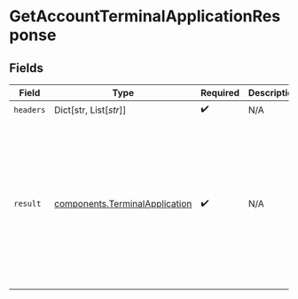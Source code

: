 # GetAccountTerminalApplicationResponse


## Fields

| Field                                                                                                                                                                                                                                 | Type                                                                                                                                                                                                                                  | Required                                                                                                                                                                                                                              | Description                                                                                                                                                                                                                           | Example                                                                                                                                                                                                                               |
| ------------------------------------------------------------------------------------------------------------------------------------------------------------------------------------------------------------------------------------- | ------------------------------------------------------------------------------------------------------------------------------------------------------------------------------------------------------------------------------------- | ------------------------------------------------------------------------------------------------------------------------------------------------------------------------------------------------------------------------------------- | ------------------------------------------------------------------------------------------------------------------------------------------------------------------------------------------------------------------------------------- | ------------------------------------------------------------------------------------------------------------------------------------------------------------------------------------------------------------------------------------- |
| `headers`                                                                                                                                                                                                                             | Dict[str, List[*str*]]                                                                                                                                                                                                                | :heavy_check_mark:                                                                                                                                                                                                                    | N/A                                                                                                                                                                                                                                   |                                                                                                                                                                                                                                       |
| `result`                                                                                                                                                                                                                              | [components.TerminalApplication](../../models/components/terminalapplication.md)                                                                                                                                                      | :heavy_check_mark:                                                                                                                                                                                                                    | N/A                                                                                                                                                                                                                                   | {<br/>"terminalApplicationID": "12345678-1234-1234-1234-123456789012",<br/>"status": "enabled",<br/>"platform": "ios",<br/>"appBundleID": "com.example.app",<br/>"packageName": "com.example.app",<br/>"sha256Digest": "1234567890",<br/>"versionCode": "1.0.0"<br/>} |